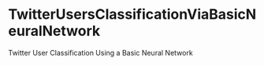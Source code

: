 # TwitterUsersClassificationViaBasicNeuralNetwork
Twitter User Classification Using a Basic Neural Network

